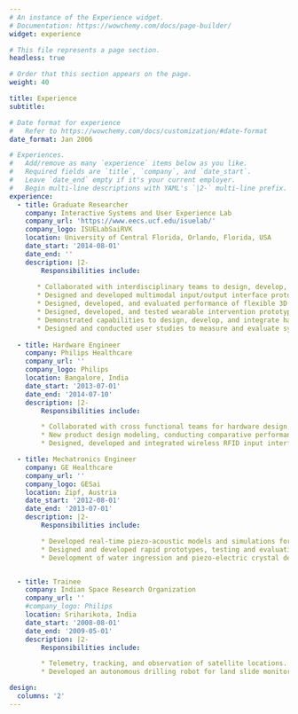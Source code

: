```yaml
---
# An instance of the Experience widget.
# Documentation: https://wowchemy.com/docs/page-builder/
widget: experience

# This file represents a page section.
headless: true

# Order that this section appears on the page.
weight: 40

title: Experience
subtitle:

# Date format for experience
#   Refer to https://wowchemy.com/docs/customization/#date-format
date_format: Jan 2006

# Experiences.
#   Add/remove as many `experience` items below as you like.
#   Required fields are `title`, `company`, and `date_start`.
#   Leave `date_end` empty if it's your current employer.
#   Begin multi-line descriptions with YAML's `|2-` multi-line prefix.
experience:
  - title: Graduate Researcher
    company: Interactive Systems and User Experience Lab
    company_url: 'https://www.eecs.ucf.edu/isuelab/'
    company_logo: ISUELabSaiRVK
    location: University of Central Florida, Orlando, Florida, USA
    date_start: '2014-08-01'
    date_end: ''
    description: |2-
        Responsibilities include:
        
       * Collaborated with interdisciplinary teams to design, develop, and prototype novel interaction technologies.
       * Designed and developed multimodal input/output interface prototypes for VR/AR/XR interactive systems.
       * Designed, developed, and evaluated performance of flexible 3D printed wearables with embedded sensors.
       * Designed, developed, and tested wearable intervention prototype technology for automatic posture correction utilizing electrical muscle stimulation. Designed sensor hardware and machine learning algorithms for poor posture detection.
       * Demonstrated capabilities to design, develop, and integrate hardware/software solutions from concept design to prototype, validation, and testing. 
       * Designed and conducted user studies to measure and evaluate system/user performance with wearable intervention technology. Prepared and presented first-authored publications as part of research activities. 
        
  - title: Hardware Engineer
    company: Philips Healthcare
    company_url: ''
    company_logo: Philips
    location: Bangalore, India
    date_start: '2013-07-01'
    date_end: '2014-07-10'
    description: |2-
        Responsibilities include:

        * Collaborated with cross functional teams for hardware design, prototyping, testing of ultrasound probes.
        * New product design modeling, conducting comparative performance analysis with existing systems.
        * Designed, developed and integrated wireless RFID input interfaces for uniquely identifying different varieties of probes and their compatibility with different ultrasound systems.

  - title: Mechatronics Engineer
    company: GE Healthcare
    company_url: ''
    company_logo: GESai
    location: Zipf, Austria
    date_start: '2012-08-01'
    date_end: '2013-07-01'
    description: |2-
        Responsibilities include:

        * Developed real-time piezo-acoustic models and simulations for ultrasound wave propagation.
        * Designed and developed rapid prototypes, testing and evaluation of new ultrasound probes with mechanical and electronic sensor components.
        * Development of water ingression and piezo-electric crystal deformation simulations.


  - title: Trainee
    company: Indian Space Research Organization
    company_url: ''
    #company_logo: Philips
    location: Sriharikota, India
    date_start: '2008-08-01'
    date_end: '2009-05-01'
    description: |2-
        Responsibilities include:

        * Telemetry, tracking, and observation of satellite locations.
        * Developed an autonomous drilling robot for land slide monitoring and space navigation as part of Bachelors thesis.  

design:
  columns: '2'
---
```

